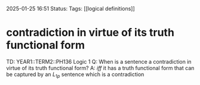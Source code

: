 2025-01-25 16:51
Status: 
Tags: [[logical definitions]]
# contradiction in virtue of its truth functional form

TD: YEAR1::TERM2::PH136 Logic 1
Q: When is a sentence a contradiction in virtue of its truth functional form?
A: _iff_ it has a truth functional form that can be captured by an $L_{1p}$ sentence which is a contradiction
<!--ID: 1737823991944-->

